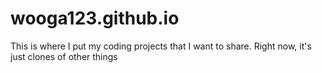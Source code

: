 # wooga123.github.io
This is where I put my coding projects that I want to share. Right now, it's just clones of other things
